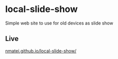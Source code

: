 # local-slide-show
Simple web site to use for old devices as slide show

## Live

[nmatei.github.io/local-slide-show/](https://nmatei.github.io/local-slide-show/)